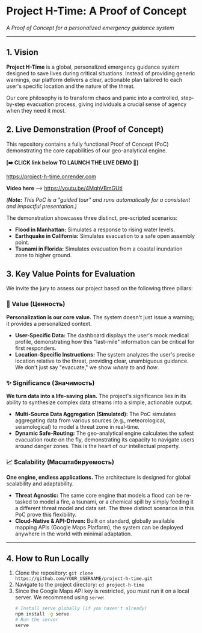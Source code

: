 # Project H-Time: A Proof of Concept

 *A Proof of Concept for a personalized emergency guidance system*

---

## 1. Vision

**Project H-Time** is a global, personalized emergency guidance system designed to save lives during critical situations. Instead of providing generic warnings, our platform delivers a clear, actionable plan tailored to each user's specific location and the nature of the threat.

Our core philosophy is to transform chaos and panic into a controlled, step-by-step evacuation process, giving individuals a crucial sense of agency when they need it most.

## 2. Live Demonstration (Proof of Concept)

This repository contains a fully functional Proof of Concept (PoC) demonstrating the core capabilities of our geo-analytical engine.

**[➡️ CLICK link below TO LAUNCH THE LIVE DEMO 🚀]** 

https://project-h-time.onrender.com

**Video here** --> https://youtu.be/4MqhVBmGUtI

*(**Note:** This PoC is a "guided tour" and runs automatically for a consistent and impactful presentation.)*

The demonstration showcases three distinct, pre-scripted scenarios:
*   **Flood in Manhattan:** Simulates a response to rising water levels.
*   **Earthquake in California:** Simulates evacuation to a safe open assembly point.
*   **Tsunami in Florida:** Simulates evacuation from a coastal inundation zone to higher ground.

## 3. Key Value Points for Evaluation

We invite the jury to assess our project based on the following three pillars:

### 🎯 Value (Ценность)
**Personalization is our core value.** The system doesn't just issue a warning; it provides a personalized context.
*   **User-Specific Data:** The dashboard displays the user's mock medical profile, demonstrating how this "last-mile" information can be critical for first responders.
*   **Location-Specific Instructions:** The system analyzes the user's precise location relative to the threat, providing clear, unambiguous guidance. We don't just say "evacuate," we show *where to* and *how*.

### ✨ Significance (Значимость)
**We turn data into a life-saving plan.** The project's significance lies in its ability to synthesize complex data streams into a simple, actionable output.
*   **Multi-Source Data Aggregation (Simulated):** The PoC simulates aggregating data from various sources (e.g., meteorological, seismological) to model a threat zone in real-time.
*   **Dynamic Safe-Routing:** The geo-analytical engine calculates the safest evacuation route on the fly, demonstrating its capacity to navigate users around danger zones. This is the heart of our intellectual property.

### 📈 Scalability (Масштабируемость)
**One engine, endless applications.** The architecture is designed for global scalability and adaptability.
*   **Threat Agnostic:** The same core engine that models a flood can be re-tasked to model a fire, a tsunami, or a chemical spill by simply feeding it a different threat model and data set. The three distinct scenarios in this PoC prove this flexibility.
*   **Cloud-Native & API-Driven:** Built on standard, globally available mapping APIs (Google Maps Platform), the system can be deployed anywhere in the world with minimal adaptation.

---

## 4. How to Run Locally

1. Clone the repository: `git clone https://github.com/YOUR_USERNAME/project-h-time.git`
2. Navigate to the project directory: `cd project-h-time`
3. Since the Google Maps API key is restricted, you must run it on a local server. We recommend using `serve`:
   ```bash
   # Install serve globally (if you haven't already)
   npm install -g serve
   # Run the server
   serve
